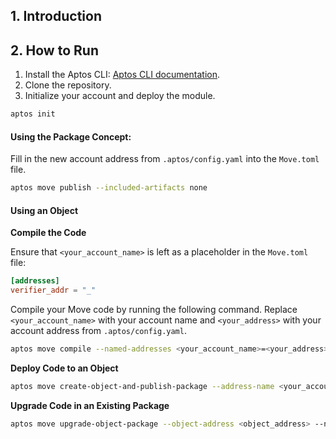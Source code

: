 ## 1. Introduction

## 2. How to Run

1. Install the Aptos CLI: [Aptos CLI documentation](https://aptos.dev/en/build/cli).
2. Clone the repository.
3. Initialize your account and deploy the module.

```bash
aptos init 
```

#### Using the Package Concept:

Fill in the new account address from `.aptos/config.yaml` into the `Move.toml` file.

```bash
aptos move publish --included-artifacts none
```

#### Using an Object

**Compile the Code**

Ensure that `<your_account_name>` is left as a placeholder in the `Move.toml` file:

```toml
[addresses]
verifier_addr = "_"
```

Compile your Move code by running the following command. Replace `<your_account_name>` with your account name
and `<your_address>` with your account address from `.aptos/config.yaml`.

```bash
aptos move compile --named-addresses <your_account_name>=<your_address>
```

**Deploy Code to an Object**

```bash
aptos move create-object-and-publish-package --address-name <your_account_name> --named-addresses <your_account_name>=<your_address>
```

**Upgrade Code in an Existing Package**

```bash
aptos move upgrade-object-package --object-address <object_address> --named-addresses <your_account_name>=<object_address>
```
